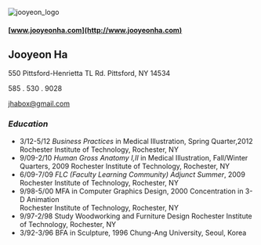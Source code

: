 ![jooyeon_logo](http://www.jooyeonha.com/wp-content/uploads/2017/04/jha_logoonly.png)
#### [www.jooyeonha.com](http://www.jooyeonha.com)
>
## Jooyeon Ha
>
 550 Pittsford-Henrietta TL Rd.
Pittsford, NY 14534
>
 585 . 530 . 9028
>
 <jhabox@gmail.com>
>
### **_Education_**
- 3/12-5/12		_Business Practices_ in Medical Illustration, Spring Quarter,2012 Rochester Institute of Technology, Rochester, NY
- 9/09-2/10		_Human Gross Anatomy I,II_ in Medical Illustration, Fall/Winter Quarters, 2009
				Rochester Institute of Technology, Rochester, NY
- 6/09-7/09		_FLC (Faculty Learning Community) Adjunct Summer_, 2009
				Rochester Institute of Technology, Rochester, NY
- 9/98-5/00		MFA in Computer Graphics Design, 2000 
				Concentration in 3-D Animation	 
				Rochester Institute of Technology, Rochester, NY
- 9/97-2/98		Study Woodworking and Furniture Design
				Rochester Institute of Technology, Rochester, NY
- 3/92-3/96		BFA in Sculpture, 1996
				Chung-Ang University, Seoul, Korea	
 >
 
